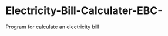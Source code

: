 Electricity-Bill-Calculater-EBC-
================================

Program for calculate an electricity bill
